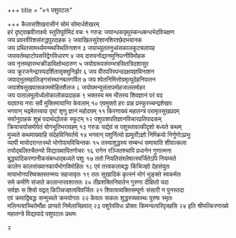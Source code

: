 +++
title = "०१ पशुपटलः"

+++
कैलासशिखरासीनं सोमं सोमार्धशेखरम्  
हरं दृष्ट्वाब्रवीत्तार्क्ष्यः स्तुतिपूर्वमिदं वचः  १
गरुडः
जयान्धकपृथुस्कन्धबन्धभेदविचक्षण  
जय प्रवरवीरेशसंरुद्धपुरदाहक  २
जयाखिलसुरेशानशिरश्छेदभयानक  
जय प्रथितसामर्थ्यमन्मथस्थितिनाशन  ३
जयाच्युततनुध्वंसकालकूटबलापह  
जयावर्तमहाटोपसरिद्वेगविधारण  ४
जय दारुवनोद्यानमुनिपत्नीविमोहक  
जय नृत्तमहारम्भक्रीडाविक्षोभदारुण  ५
जयोग्ररूपसंरम्भत्रसितत्रिदशासुर  
जय क्रूरजनेन्द्रास्यदर्शितासृक्सुनिर्झर  ६
जय वीरपरिस्पन्ददक्षयज्ञविनाशन  
जयाद्भुतमहालिङ्गसंस्थानबलगर्वित  ७
जय श्वेतनिमित्तोग्रमृत्युदेहनिपातन  
जयाशेषसुखवासकाममोहितशैलज  ८
जयोपमन्युसंतापमोहजालतमोहर  
जय पातालमूलोर्ध्वलोकालोकप्रदाहक  ९
भक्तस्य मम भीतस्य शिवज्ञानं परं वद  
यदवाप्य नराः सर्वे मुक्तिमायान्ति केवलाम्  १०
एवमुक्तो हरः प्राह प्रस्फुरच्चन्द्रशेखरः  
भगवान्
भद्रमेतत्त्वया पृष्टं शृणु ज्ञानं महोदयम्  ११
किरणाख्यं महातन्त्रं परामृतसुखप्रदम्  
सर्वानुग्राहकं शुभ्रं पदार्थद्योतकं स्फुटम्  १२
पशुपाशपतिज्ञानविचारप्रतिपादकम्  
क्रियाचर्यासमोपेतं योगभूतिभरावहम्  १३
गरुडः
यद्येवं स पशुस्तावत्कीदृशो बध्यते कथम्  
मुच्यते कथमाख्याहि संदेहविनिवर्तये  १४
भगवान्
पशुर्नित्यो ह्यमूर्तोऽज्ञो निष्क्रियो निर्गुणोऽप्रभुः  
व्यापी मायोदरान्तःस्थो भोगोपायविचिन्तकः  १५
तस्याशुद्धस्य सम्बन्धं समायाति शीवात्कला  
तयोद्बलितचैतन्यो विद्याख्यापितगोचरः  १६
रागेन रञ्जितश्चापि प्रधानेन गुणात्मना  
बुद्ध्यादिकरणानीकसंबन्धाद्बध्यते पशुः  १७
ततो नियतिसंश्लेषात्स्वर्जितेऽपि नियम्यते  
कालेन कालसंख्यानकार्यभोगविमोहितः  १८
एवं तत्त्वकलाबद्धः किंचिज्ज्ञो देहसंयुतः  
मायाभोगपरिष्वक्तस्तन्मयः सहजावृतः  १९
ततः सुखादिकं कृत्स्नं भोगं भुङ्क्ते स्वकर्मतः  
समे कर्मणि संजाते कालान्तरवशात्ततः  २०
तीव्रशक्तिनिपातेन गुरुणा दीक्षितो यदा  
सर्वज्ञः स शिवो यद्वत् किञ्चिज्ज्ञत्वविवर्जितः  २१
शिवत्वव्यक्तिसम्पूर्णः संसारी न पुनस्तदा  
एवं क्रमाद्विबद्धः सन्मुच्यते क्रमयोगतः  २२
केवलः सकलः शुद्धस्त्र्यवस्थः पुरुषः स्मृतः  
मलिनत्वाच्चितेर्मोक्षः प्राप्यते निर्मलाच्छिवात्  २३
पशुरेवंविधः प्रोक्तः किमन्यत्परिपृच्छसि  २४
इति श्रीमत्किरणाख्ये महातन्त्रे विद्यापादे पशुपटलः प्रथमः

२